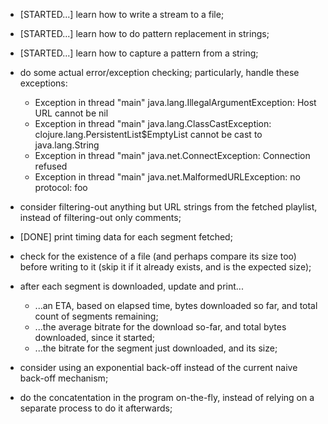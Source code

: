  - [STARTED...] learn how to write a stream to a file;

 - [STARTED...] learn how to do pattern replacement in strings;

 - [STARTED...] learn how to capture a pattern from a string;

 - do some actual error/exception checking; particularly, handle these exceptions:

   - Exception in thread "main" java.lang.IllegalArgumentException: Host URL cannot be nil
   - Exception in thread "main" java.lang.ClassCastException: clojure.lang.PersistentList$EmptyList cannot be cast to java.lang.String
   - Exception in thread "main" java.net.ConnectException: Connection refused
   - Exception in thread "main" java.net.MalformedURLException: no protocol: foo

 - consider filtering-out anything but URL strings from the fetched playlist, instead of filtering-out only comments;

 - [DONE] print timing data for each segment fetched;

 - check for the existence of a file (and perhaps compare its size too) before writing to it (skip it if it already exists, and is the expected size);

 - after each segment is downloaded, update and print...
   - ...an ETA, based on elapsed time, bytes downloaded so far, and total count of segments remaining;
   - ...the average bitrate for the download so-far, and total bytes downloaded, since it started;
   - ...the bitrate for the segment just downloaded, and its size;

 - consider using an exponential back-off instead of the current naive back-off mechanism;

 - do the concatentation in the program on-the-fly, instead of relying on a separate process to do it afterwards;
